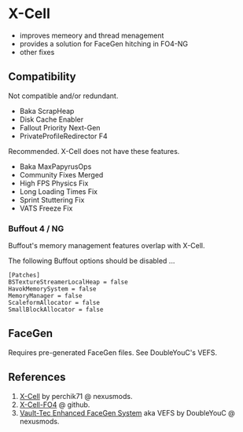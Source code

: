 # X-Cell

- improves memeory and thread menagement
- provides a solution for FaceGen hitching in FO4-NG
- other fixes

## Compatibility

Not compatible and/or redundant.

- Baka ScrapHeap
- Disk Cache Enabler
- Fallout Priority Next-Gen
- PrivateProfileRedirector F4

Recommended. X-Cell does not have these features.

- Baka MaxPapyrusOps
- Community Fixes Merged
- High FPS Physics Fix
- Long Loading Times Fix﻿
- Sprint Stuttering Fix﻿
- VATS Freeze Fix

### Buffout 4 / NG

Buffout's memory management features overlap with X-Cell.

The following Buffout options should be disabled ...

```
[Patches]
BSTextureStreamerLocalHeap = false
HavokMemorySystem = false
MemoryManager = false
ScaleformAllocator = false
SmallBlockAllocator = false
```

## FaceGen

Requires pre-generated FaceGen files. See DoubleYouC's VEFS.

## References

1. [X-Cell](https://www.nexusmods.com/fallout4/mods/84214) by perchik71 @ nexusmods.
2. [X-Cell-FO4](https://github.com/Perchik71/X-Cell-FO4) @ github.
3. [Vault-Tec Enhanced FaceGen System](https://www.nexusmods.com/fallout4/mods/86374) aka VEFS by DoubleYouC @ nexusmods.
